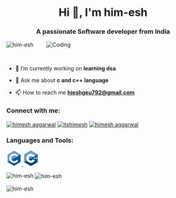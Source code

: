 
<h1 align="center">Hi 👋, I'm him-esh</h1>
<h3 align="center">A passionate Software developer from India</h3>
<img align="right" alt="Coding" width="400" src="https://cdn.dribbble.com/users/1162077/screenshots/3848914/programmer.gif">

<p align="left"> <img src="https://komarev.com/ghpvc/?username=him-esh&label=Profile%20views&color=0e75b6&style=flat" alt="him-esh" /> </p>

<p align="left"> <a href="https://twitter.com/" target="blank"><img src="https://img.shields.io/twitter/follow/?logo=twitter&style=for-the-badge" alt="" /></a> </p>

- 🔭 I’m currently working on **learning dsa**

- 💬 Ask me about **c and c++ language**

- 📫 How to reach me **hieshgeu792@gmail.com**

<h3 align="left">Connect with me:</h3>
<p align="left">
<a href="https://linkedin.com/in/himesh aggarwal" target="blank"><img align="center" src="https://raw.githubusercontent.com/rahuldkjain/github-profile-readme-generator/master/src/images/icons/Social/linked-in-alt.svg" alt="himesh aggarwal" height="30" width="40" /></a>
<a href="https://www.codechef.com/users/itshimesh" target="blank"><img align="center" src="https://cdn.jsdelivr.net/npm/simple-icons@3.1.0/icons/codechef.svg" alt="itshimesh" height="30" width="40" /></a>
<a href="https://www.hackerrank.com/himesh aggarwal" target="blank"><img align="center" src="https://raw.githubusercontent.com/rahuldkjain/github-profile-readme-generator/master/src/images/icons/Social/hackerrank.svg" alt="himesh aggarwal" height="30" width="40" /></a>
</p>

<h3 align="left">Languages and Tools:</h3>
<p align="left"> <a href="https://www.cprogramming.com/" target="_blank" rel="noreferrer"> <img src="https://raw.githubusercontent.com/devicons/devicon/master/icons/c/c-original.svg" alt="c" width="40" height="40"/> </a> <a href="https://www.w3schools.com/cpp/" target="_blank" rel="noreferrer"> <img src="https://raw.githubusercontent.com/devicons/devicon/master/icons/cplusplus/cplusplus-original.svg" alt="cplusplus" width="40" height="40"/> </a> </p>

<p><img align="left" src="https://github-readme-stats.vercel.app/api/top-langs?username=him-esh&show_icons=true&locale=en&layout=compact" alt="him-esh" /></p>

<p>&nbsp;<img align="center" src="https://github-readme-stats.vercel.app/api?username=him-esh&show_icons=true&locale=en" alt="him-esh" /></p>

<p><img align="center" src="https://github-readme-streak-stats.herokuapp.com/?user=him-esh&" alt="him-esh" /></p>
